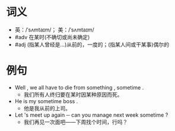 # 词义
- 英：/ˈsʌmtaɪm/； 美：/ˈsʌmtaɪm/
- #adv 在某时(不确切或尚未确定)
- #adj (指某人曾经是…)从前的，一度的；(指某人间或干某事)偶尔的
# 例句
- Well , we all have to die from something , sometime .
	- 我们所有人终归要在某时因某种原因而死。
- He is my sometime boss .
	- 他是我从前的上司。
- Let 's meet up again ─ can you manage next week sometime ?
	- 我们再见一次面吧——下周找个时间，行吗？
